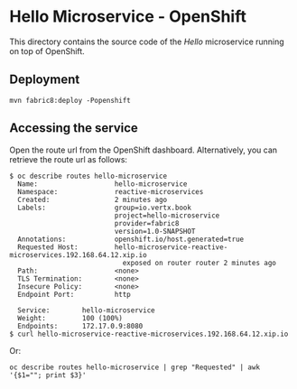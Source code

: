# Hello Microservice - OpenShift

This directory contains the source code of the _Hello_ microservice running on top of OpenShift.

## Deployment
 
```
mvn fabric8:deploy -Popenshift 
```

## Accessing the service

Open the route url from the OpenShift dashboard. Alternatively, you can retrieve the route url as follows:

```
$ oc describe routes hello-microservice 
  Name:                   hello-microservice
  Namespace:              reactive-microservices
  Created:                2 minutes ago
  Labels:                 group=io.vertx.book
                          project=hello-microservice
                          provider=fabric8
                          version=1.0-SNAPSHOT
  Annotations:            openshift.io/host.generated=true
  Requested Host:         hello-microservice-reactive-microservices.192.168.64.12.xip.io
                            exposed on router router 2 minutes ago
  Path:                   <none>
  TLS Termination:        <none>
  Insecure Policy:        <none>
  Endpoint Port:          http
  
  Service:        hello-microservice
  Weight:         100 (100%)
  Endpoints:      172.17.0.9:8080
$ curl hello-microservice-reactive-microservices.192.168.64.12.xip.io 
```

Or:

```
oc describe routes hello-microservice | grep "Requested" | awk '{$1=""; print $3}'
```